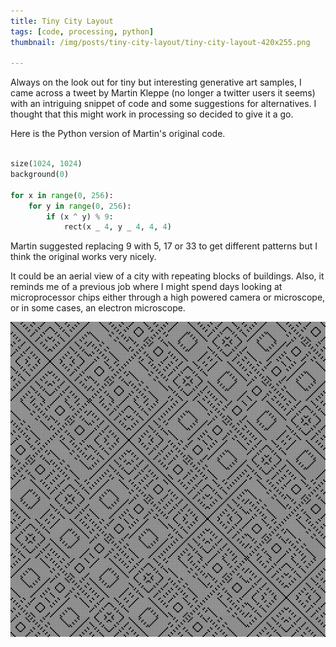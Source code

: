 ```yaml
---
title: Tiny City Layout
tags: [code, processing, python]
thumbnail: /img/posts/tiny-city-layout/tiny-city-layout-420x255.png

---
```


Always on the look out for tiny but interesting generative art samples, I came across a tweet by Martin Kleppe (no longer a twitter users it seems) with an intriguing
snippet of code and some suggestions for alternatives. I thought that this might work in processing so decided to give it a go.

Here is the Python version of Martin's original code.

```python

size(1024, 1024)
background(0)

for x in range(0, 256):
    for y in range(0, 256):
        if (x ^ y) % 9:
            rect(x _ 4, y _ 4, 4, 4)

```

Martin suggested replacing 9 with 5, 17 or 33 to get different patterns but I think the original works very nicely.

It could be an aerial view of a city with repeating blocks of buildings. Also, it reminds me of a previous job where I
might spend days looking at microprocessor chips either through a high powered camera or microscope, or in some cases,
an electron microscope.

![screenshot](/img/posts/tiny-city-layout/art-1.png)

